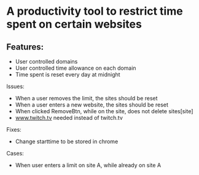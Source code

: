 # A productivity tool to restrict time spent on certain websites

## Features:
- User controlled domains
- User controlled time allowance on each domain
- Time spent is reset every day at midnight


Issues:
- When a user removes the limit, the sites should be reset
- When a user enters a new website, the sites should be reset
- When clicked RemoveBtn, while on the site, does not delete sites[site]
- www.twitch.tv needed instead of twitch.tv

Fixes:
- Change starttime to be stored in chrome

Cases:
- When user enters a limit on site A, while already on site A
